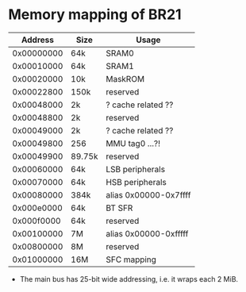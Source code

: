 # Memory mapping of BR21

|  Address   | Size   | Usage                 |
|------------|--------|-----------------------|
| 0x00000000 | 64k    | SRAM0                 |
| 0x00010000 | 64k    | SRAM1                 |
| 0x00020000 | 10k    | MaskROM               |
| 0x00022800 | 150k   | reserved              |
| 0x00048000 | 2k     | ? cache related ??    |
| 0x00048800 | 2k     | reserved              |
| 0x00049000 | 2k     | ? cache related ??    |
| 0x00049800 | 256    | MMU tag0 ...?!        |
| 0x00049900 | 89.75k | reserved              |
| 0x00060000 | 64k    | LSB peripherals       |
| 0x00070000 | 64k    | HSB peripherals       |
| 0x00080000 | 384k   | alias 0x00000-0x7ffff |
| 0x000e0000 | 64k    | BT SFR                |
| 0x000f0000 | 64k    | reserved              |
| 0x00100000 | 7M     | alias 0x00000-0xfffff |
| 0x00800000 | 8M     | reserved              |
| 0x01000000 | 16M    | SFC mapping           |

- The main bus has 25-bit wide addressing, i.e. it wraps each 2 MiB.
